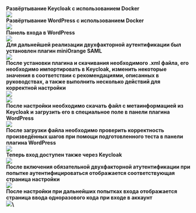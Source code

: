 <strong>Развёртывание Keycloak с использованием Docker</strong>\
<img src=https://github.com/m0xeS/TOIB/blob/main/lr1/keycloak_compose.png>\
<strong>Развёртывание WordPress с использованием Docker</strong>\
<img src=https://github.com/m0xeS/TOIB/blob/main/lr1/wp_compose.png>\
<strong>Панель входа в WordPress\
<img src=https://github.com/m0xeS/TOIB/blob/main/lr1/wp_1st_login.png>\
<strong>Для дальнейшей реализации двухфакторной аутентификации был установлен плагин miniOrange SAML</strong>\
<img src=https://github.com/m0xeS/TOIB/blob/main/lr1/wp_plugin.png>\
<strong>После установки плагина и скачивания необходимого .xml файла, его необходимо импортировать в Keycloak, изменить некоторые значения в соответствии с рекомендациями, описанных в руководствах, а также выполнить несколько действий для корректной настройки</strong>\
<img src=https://github.com/m0xeS/TOIB/blob/main/lr1/wp_add.png>\
<img src=https://github.com/m0xeS/TOIB/blob/main/lr1/wp_add2.png>\
<strong>После настройки необходимо скачать файл с метаинформацией из Keycloak и загрузить его в специальное поле в панели плагина WordPress</strong>\
<img src=https://github.com/m0xeS/TOIB/blob/main/lr1/wp_add.png>\
<strong>После загрузки файла необходимо проверить корректность произведённых шагов при помощи подготовленного теста в панели плагина WordPress</strong>\
<img src=https://github.com/m0xeS/TOIB/blob/main/lr1/wp_add.png>\
<strong>Теперь вход доступен также через Keycloak</strong>\
<img src=https://github.com/m0xeS/TOIB/blob/main/lr1/wp_login2.png>\
<strong>После включения обязательной двухфакторной атутентификации при попытке аутентифицироваться отображается соответствующая страница настройки</strong>\
<img src=https://github.com/m0xeS/TOIB/blob/main/lr1/1mob_auth.png>\
<strong>После настройки при дальнейших попытках входа отображается страница ввода одноразового кода при входе в аккаунт</strong>\
<img src=https://github.com/m0xeS/TOIB/blob/main/lr1/otp.png>\
